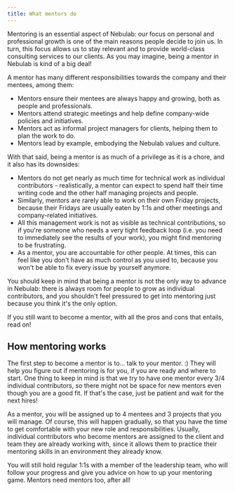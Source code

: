 ```yaml
---
title: What mentors do
---
```


Mentoring is an essential aspect of Nebulab: our focus on personal and professional growth is one of
the main reasons people decide to join us. In turn, this focus allows us to stay relevant and to
provide world-class consulting services to our clients. As you may imagine, being a mentor in 
Nebulab is kind of a big deal!

A mentor has many different responsibilities towards the company and their mentees, among them:

- Mentors ensure their mentees are always happy and growing, both as people and professionals.
- Mentors attend strategic meetings and help define company-wide policies and initiatives.
- Mentors act as informal project managers for clients, helping them to plan the work to do.
- Mentors lead by example, embodying the Nebulab values and culture.

With that said, being a mentor is as much of a privilege as it is a chore, and it also has its
downsides:
 
- Mentors do not get nearly as much time for technical work as individual contributors - 
  realistically, a mentor can expect to spend half their time writing code and the other half 
  managing projects and people.
- Similarly, mentors are rarely able to work on their own Friday projects, because their Fridays are
  usually eaten by 1:1s and other meetings and company-related initiatives.
- All this management work is not as visible as technical contributions, so if you're someone who
  needs a very tight feedback loop (i.e. you need to immediately see the results of your work), you
  might find mentoring to be frustrating.
- As a mentor, you are accountable for other people. At times, this can feel like you don't have as
  much control as you used to, because you won't be able to fix every issue by yourself anymore.

You should keep in mind that being a mentor is not the only way to advance in Nebulab: there is
always room for people to grow as individual contributors, and you shouldn't feel pressured to get
into mentoring just because you think it's the only option.

If you still want to become a mentor, with all the pros and cons that entails, read on!

## How mentoring works

The first step to become a mentor is to... talk to your mentor. :) They will help you figure out if
mentoring is for you, if you are ready and where to start. One thing to keep in mind is that we try
to have one mentor every 3/4 individual contributors, so there might not be space for new mentors
even though you are a good fit. If that's the case, just be patient and wait for the next hires!

As a mentor, you will be assigned up to 4 mentees and 3 projects that you will manage. Of course,
this will happen gradually, so that you have the time to get comfortable with your new role and
responsibilities. Usually, individual contributors who become mentors are assigned to the client
and team they are already working with, since it allows them to practice their mentoring skills in
an environment they already know.

You will still hold regular 1:1s with a member of the leadership team, who will follow your progress
and give you advice on how to up your mentoring game. Mentors need mentors too, after all!
